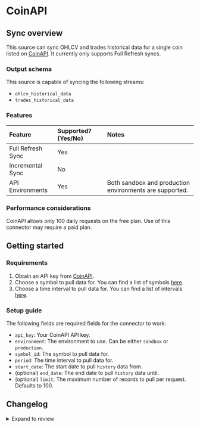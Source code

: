 # CoinAPI

## Sync overview

This source can sync OHLCV and trades historical data for a single coin listed on
[CoinAPI](https://www.coinapi.io/). It currently only supports Full Refresh
syncs.

### Output schema

This source is capable of syncing the following streams:

- `ohlcv_historical_data`
- `trades_historical_data`

### Features

| Feature           | Supported? \(Yes/No\) | Notes                                                   |
| :---------------- | :-------------------- | :------------------------------------------------------ |
| Full Refresh Sync | Yes                   |                                                         |
| Incremental Sync  | No                    |                                                         |
| API Environments  | Yes                   | Both sandbox and production environments are supported. |

### Performance considerations

CoinAPI allows only 100 daily requests on the free plan. Use of this connector
may require a paid plan.

## Getting started

### Requirements

1. Obtain an API key from [CoinAPI](https://www.coinapi.io/).
2. Choose a symbol to pull data for. You can find a list of symbols [here](https://docs.coinapi.io/#list-all-symbols-get).
3. Choose a time interval to pull data for. You can find a list of intervals [here](https://docs.coinapi.io/#list-all-periods-get).

### Setup guide

The following fields are required fields for the connector to work:

- `api_key`: Your CoinAPI API key.
- `environment`: The environment to use. Can be either `sandbox` or `production`.
- `symbol_id`: The symbol to pull data for.
- `period`: The time interval to pull data for.
- `start_date`: The start date to pull `history` data from.
- (optional) `end_date`: The end date to pull `history` data until.
- (optional) `limit`: The maximum number of records to pull per request. Defaults to 100.

## Changelog

<details>
  <summary>Expand to review</summary>

| Version | Date       | Pull Request                                              | Subject                                                                                     |
| :------ | :--------- | :-------------------------------------------------------- | :------------------------------------------------------------------------------------------ |
| 0.3.8 | 2025-01-25 | [52357](https://github.com/airbytehq/airbyte/pull/52357) | Update dependencies |
| 0.3.7 | 2025-01-18 | [51654](https://github.com/airbytehq/airbyte/pull/51654) | Update dependencies |
| 0.3.6 | 2025-01-11 | [51125](https://github.com/airbytehq/airbyte/pull/51125) | Update dependencies |
| 0.3.5 | 2024-12-28 | [50027](https://github.com/airbytehq/airbyte/pull/50027) | Update dependencies |
| 0.3.4 | 2024-12-14 | [49503](https://github.com/airbytehq/airbyte/pull/49503) | Update dependencies |
| 0.3.3 | 2024-12-12 | [49150](https://github.com/airbytehq/airbyte/pull/49150) | Update dependencies |
| 0.3.2 | 2024-10-29 | [47739](https://github.com/airbytehq/airbyte/pull/47739) | Update dependencies |
| 0.3.1 | 2024-08-16 | [44196](https://github.com/airbytehq/airbyte/pull/44196) | Bump source-declarative-manifest version |
| 0.3.0 | 2024-08-15 | [44164](https://github.com/airbytehq/airbyte/pull/44164) | Refactor connector to manifest-only format |
| 0.2.16 | 2024-08-10 | [43507](https://github.com/airbytehq/airbyte/pull/43507) | Update dependencies |
| 0.2.15 | 2024-08-03 | [43091](https://github.com/airbytehq/airbyte/pull/43091) | Update dependencies |
| 0.2.14 | 2024-07-27 | [42599](https://github.com/airbytehq/airbyte/pull/42599) | Update dependencies |
| 0.2.13 | 2024-07-20 | [42238](https://github.com/airbytehq/airbyte/pull/42238) | Update dependencies |
| 0.2.12 | 2024-07-13 | [41763](https://github.com/airbytehq/airbyte/pull/41763) | Update dependencies |
| 0.2.11 | 2024-07-10 | [41488](https://github.com/airbytehq/airbyte/pull/41488) | Update dependencies |
| 0.2.10 | 2024-07-09 | [41206](https://github.com/airbytehq/airbyte/pull/41206) | Update dependencies |
| 0.2.9 | 2024-07-06 | [40976](https://github.com/airbytehq/airbyte/pull/40976) | Update dependencies |
| 0.2.8 | 2024-06-26 | [40315](https://github.com/airbytehq/airbyte/pull/40315) | Update dependencies |
| 0.2.7 | 2024-06-22 | [40062](https://github.com/airbytehq/airbyte/pull/40062) | Update dependencies |
| 0.2.6 | 2024-06-06 | [39257](https://github.com/airbytehq/airbyte/pull/39257) | [autopull] Upgrade base image to v1.2.2 |
| 0.2.5 | 2024-05-21 | [38139](https://github.com/airbytehq/airbyte/pull/38139) | Make connector compatable with builder                 ` |
| 0.2.4 | 2024-04-19 | [37138](https://github.com/airbytehq/airbyte/pull/37138) | Updating to 0.80.0 CDK |
| 0.2.3 | 2024-04-18 | [37138](https://github.com/airbytehq/airbyte/pull/37138) | Manage dependencies with Poetry. |
| 0.2.2 | 2024-04-15 | [37138](https://github.com/airbytehq/airbyte/pull/37138) | Base image migration: remove Dockerfile and use the python-connector-base image |
| 0.2.1 | 2024-04-12 | [37138](https://github.com/airbytehq/airbyte/pull/37138) | schema descriptions |
| 0.2.0   | 2024-02-05 | [#34826](https://github.com/airbytehq/airbyte/pull/34826) | Fix catalog types for fields `bid_price` and `bid_size` in stream `quotes_historical_data`. |
| 0.1.1   | 2022-12-19 | [#20600](https://github.com/airbytehq/airbyte/pull/20600) | Add quotes historical data stream                                                           |
| 0.1.0   | 2022-10-21 | [#18302](https://github.com/airbytehq/airbyte/pull/18302) | New source                                                                                  |

</details>
